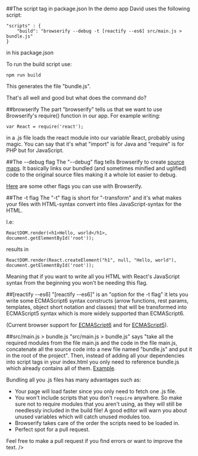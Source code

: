 ##The script tag in package.json
In the demo app David uses the following script: 

    "scripts" : {
        "build": "browserify --debug -t [reactify --es6] src/main.js > bundle.js"    
    }
in his package.json

To run the build script use:

    npm run build

This generates the file "bundle.js".

That's all well and good but what does the command do?

##browserify
The part "browserify" tells us that we want to use Browserify's require() function in our app. For example writing:

    var React = require('react');
    
in a .js file loads the react module into our variable React, probably using magic. You can say that it's what "import" is for Java and "require" is for PHP but for JavaScript.

##The --debug flag
The "--debug" flag tells Browserify to create [source maps](http://www.html5rocks.com/en/tutorials/developertools/sourcemaps/). It  basically links our bundled (and sometimes minified and uglified) code to the original source files making it a whole lot easier to debug.

[Here](https://github.com/substack/node-browserify#usage) are some other flags you can use with Browserify.

##The -t flag
The "-t" flag is short for "-transform" and it's what makes your files with HTML-syntax convert into files JavaScript-syntax for the HTML. 

I.e:

    ReactDOM.render(<h1>Hello, world</h1>, document.getElementById('root'));
    
results in

    ReactDOM.render(React.createElement("h1", null, "Hello, world"), document.getElementById('root'));
    
Meaning that if you want to write all you HTML with React's JavaScript syntax from the beginning you won't be needing this flag.

##[reactify --es6]
"[reactify --es6]" is an "option for the -t flag" it lets you write some ECMAScript6 syntax constructs (arrow functions, rest params, templates, object short notation and classes) that will be transformed into ECMAScript5 syntax which is more widely supported than ECMAScript6. 

(Current browser support for [ECMAScript6](https://kangax.github.io/compat-table/es6/) and for [ECMAScript5](http://kangax.github.io/compat-table/es5/)).

##src/main.js > bundle.js
"src/main.js > bundle.js" says "take all the required modules from the file main.js and the code in the file main.js, concatenate all the source code into a new file named "bundle.js" and put it in the root of the project". Then, instead of adding all your dependencies into script tags in your index.html you only need to reference bundle.js which already contains all of them. [Example](https://github.com/substack/node-browserify#example). 

Bundling all you .js files has many advantages such as:
* Your page will load faster since you only need to fetch one .js file. 
* You won't include scripts that you don't `require` anywhere. So make sure not to require modules that you aren't using, as they will still be needlessly included in the build file! A good editor will warn you about unused variables which will catch unused modules too.
* Browserify takes care of the order the scripts need to be loaded in.
* Perfect spot for a pull request.

Feel free to make a pull request if you find errors or want to improve the text. />
